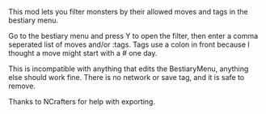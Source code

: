 This mod lets you filter monsters by their allowed moves and tags in the bestiary menu.

Go to the bestiary menu and press Y to open the filter, then enter a comma seperated list of moves and/or :tags.
Tags use a colon in front because I thought a move might start with a # one day.

This is incompatible with anything that edits the BestiaryMenu, anything else should work fine.
There is no network or save tag, and it is safe to remove.

Thanks to NCrafters for help with exporting.